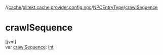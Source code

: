 //[cache](../../../index.md)/[xlitekt.cache.provider.config.npc](../index.md)/[NPCEntryType](index.md)/[crawlSequence](crawl-sequence.md)

# crawlSequence

[jvm]\
var [crawlSequence](crawl-sequence.md): [Int](https://kotlinlang.org/api/latest/jvm/stdlib/kotlin/-int/index.html)

